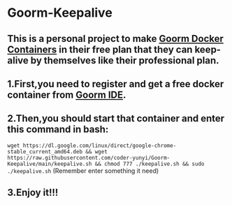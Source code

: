# Goorm-Keepalive
## This is a personal project to make [Goorm Docker Containers](https://ide.goorm.io/) in their free plan that they can keep-alive by themselves like their professional plan.

## 1.First,you need to register and get a free docker container from [Goorm IDE](https://ide.goorm.io/).
## 2.Then,you should start that container and enter this command in bash:
`wget https://dl.google.com/linux/direct/google-chrome-stable_current_amd64.deb && wget https://raw.githubusercontent.com/coder-yunyi/Goorm-Keepalive/main/keepalive.sh && chmod 777 ./keepalive.sh && sudo ./keepalive.sh`
(Remember enter something it need)
## 3.Enjoy it!!!
